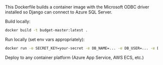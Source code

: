 This Dockerfile builds a container image with the Microsoft ODBC driver installed so Django can connect to Azure SQL Server.

Build locally:

```bash
docker build -t budget-master:latest .
```

Run locally (set env vars appropriately):

```bash
docker run -e SECRET_KEY=your-secret -e DB_NAME=... -e DB_USER=... -e DB_PASSWORD=... -e DB_HOST=... -p 8000:8000 budget-master:latest
```

Deploy to any container platform (Azure App Service, AWS ECS, etc.)

